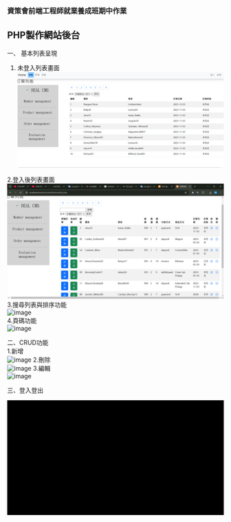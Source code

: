 ### 資策會前端工程師就業養成班期中作業  
## PHP製作網站後台  

  一、 基本列表呈現    
  
1. 未登入列表畫面  
  ![image](https://github.com/yhn2983/php_list/blob/main/%E7%99%BB%E5%85%A5%E5%89%8D%E5%88%97%E8%A1%A8.png)
   
 2.登入後列表畫面    
  ![image](https://github.com/yhn2983/php_list/blob/main/%E7%99%BB%E5%85%A5%E5%BE%8C%E5%88%97%E8%A1%A8.png)  
  3.搜尋列表與排序功能  
   ![image](https://github.com/yhn2983/php_list/blob/main/search.gif)    
   4.頁碼功能  
      ![image](https://github.com/yhn2983/php_list/blob/main/page.gif)  
   
  二、CRUD功能   
  1.新增  
 ![image](https://github.com/yhn2983/php_list/blob/main/create.gif)
  2.刪除  
  ![image](https://github.com/yhn2983/php_list/blob/main/delete.gif)
  3.編輯  
   ![image](https://github.com/yhn2983/php_list/blob/main/edit.gif)
  
  三、登入登出  

  ![image](https://github.com/yhn2983/php_list/blob/main/loginout.gif)
